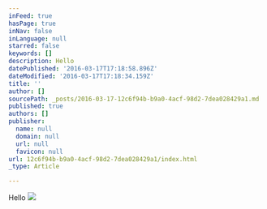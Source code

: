 ```yaml
---
inFeed: true
hasPage: true
inNav: false
inLanguage: null
starred: false
keywords: []
description: Hello
datePublished: '2016-03-17T17:18:58.896Z'
dateModified: '2016-03-17T17:18:34.159Z'
title: ''
author: []
sourcePath: _posts/2016-03-17-12c6f94b-b9a0-4acf-98d2-7dea028429a1.md
published: true
authors: []
publisher:
  name: null
  domain: null
  url: null
  favicon: null
url: 12c6f94b-b9a0-4acf-98d2-7dea028429a1/index.html
_type: Article

---
```

Hello
![](https://the-grid-user-content.s3-us-west-2.amazonaws.com/00cbee0d-587e-43f8-87d3-7bdf9b86a4a3.jpg)